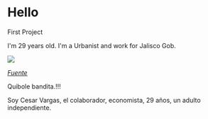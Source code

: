 # Hello
First Project

I'm 29 years old. I'm a Urbanist and work for Jalisco Gob. 

![](https://media.giphy.com/media/jp7jSyjNNz2ansuOS8/giphy.gif)

*[Fuente](https://media.giphy.com/media/jp7jSyjNNz2ansuOS8/giphy.gif)*


Quibole bandita.!!!

Soy Cesar Vargas, el colaborador, economista, 29 años, un adulto independiente.

